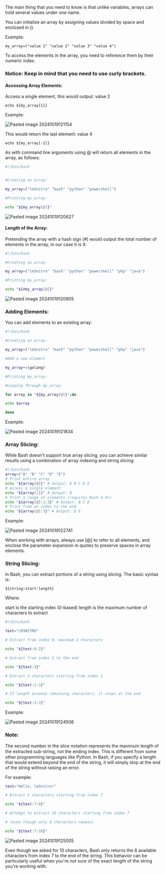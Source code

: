 

The main thing that you need to know is that unlike variables, arrays can hold several values under one name.

You can initialize an array by assigning values divided by space and enclosed in (). 

Example:

```
my_array=("value 1" "value 2" "value 3" "value 4")
```

To access the elements in the array, you need to reference them by
their numeric index.

### Notice:  Keep in mind that you need to use curly brackets.

#### Accessing Array Elements:


Access a single element, this would output: value 2

```
echo ${my_array[1]}
```

Example:

![Pasted image 20241019121154](https://github.com/user-attachments/assets/8a1feed0-d43b-4d72-9fe4-00b7a4c3fc3f)


This would return the last element: value 4

```
echo ${my_array[-1]}
```

As with command line arguments using @ will return all elements in the array, as follows:

```bash
#!/bin/bash


#Creating an array:

my_array=("lm3nitro" "bash" "python" "powershell")

#Printing my_array:

echo "${my_array[@]}"
```

![Pasted image 20241019120627](https://github.com/user-attachments/assets/2ce750ed-5d9a-4786-8a33-4e3660eb9f12)



#### Length of the Array:

Pretending the array with a hash sign (#) would output the total number of elements in the array, in our case it is 4:

``` bash
#!/bin/bash

#Creating an array:

my_array=("lm3nitro" "bash" "python" "powershell" "php" "java")

#Printing my_array:

echo "${#my_array[@]}"
```

![Pasted image 20241019120805](https://github.com/user-attachments/assets/7cfa2055-921b-4ee4-af46-8d8b645b1b09)


### Adding Elements:

You can add elements to an existing array:

```bash
#!/bin/bash

#Creating an array:

my_array=("lm3nitro" "bash" "python" "powershell" "php" "java")

#Add a new element

my_array+=(golang)

#Printing my_array:

#Looping Through my_array:

for array in "${my_array[@]}";do

echo $array

done

```


Example:

![Pasted image 20241019121834](https://github.com/user-attachments/assets/e884f892-01d7-4f07-bbba-5e834818ab67)


### Array Slicing:

While Bash doesn't support true array slicing, you can achieve similar results using a combination of array indexing and string slicing:

```bash
#!/bin/bash
array=("A" "B" "C" "D" "E")
# Print entire array
echo "${array[@]}" # Output: A B C D E
# Access a single element
echo "${array[1]}" # Output: B
# Print a range of elements (requires Bash 4.0+)
echo "${array[@]:1:3}" # Output: B C D
# Print from an index to the end
echo "${array[@]:3}" # Output: D E
```

Example:


![Pasted image 20241019122741](https://github.com/user-attachments/assets/cb3a877f-798b-4083-94bb-7b359b436fe3)

When working with arrays, always use [@] to refer to all elements, and enclose the parameter expansion in quotes to preserve spaces in array elements.


### String Slicing:

In Bash, you can extract portions of a string using slicing. The basic syntax is:

```
${string:start:length}
```

Where:

start is the starting index (0-based) length is the maximum number of characters to extract

```bash
#!/bin/bash

text="LM3NITRO"

# Extract from index 0, maximum 2 characters

echo "${text:0:2}"

# Extract from index 3 to the end

echo "${text:3}"

# Extract 3 characters starting from index 1

echo "${text:1:3}"

# If length exceeds remaining characters, it stops at the end

echo "${text:3:3}"
```

Example:

![Pasted image 20241019124506](https://github.com/user-attachments/assets/0c971388-bcfc-4016-ad02-95a1a2c07a1f)

### Note:

The second number in the slice notation represents the
maximum length of the extracted sub-string, not the ending index. This
is diﬀerent from some other programming languages like Python. In
Bash, if you specify a length that would extend beyond the end of the
string, it will simply stop at the end of the string without raising an
error.

For example:

```bash
text="Hello, lm3nitro!"

# Extract 5 characters starting from index 7

echo "${text:7:8}"

# Attempt to extract 10 characters starting from index 7

# (even though only 8 characters remain)

echo "${text:7:10}"
```


![Pasted image 20241019125005](https://github.com/user-attachments/assets/ee33cef8-d2f5-48f9-9724-3b735ab6b807)


Even though we asked for 10 characters, Bash
only returns the 8 available characters from index 7 to the end of the
string. This behavior can be particularly useful when you're not sure of
the exact length of the string you're working with.
